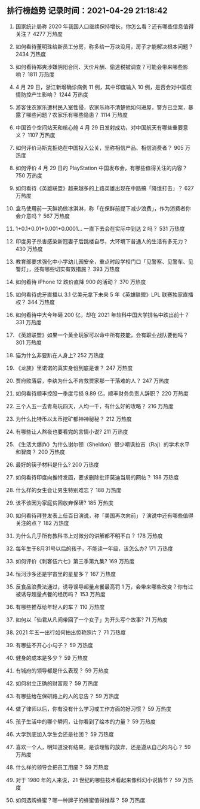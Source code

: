 
## 排行榜趋势 记录时间：2021-04-29 21:18:42
  
  1. 国家统计局称 2020 年我国人口继续保持增长，你怎么看？还有哪些信息值得关注？ 4277 万热度
    
  2. 如何看待董明珠给新员工分房，称多给一万块没用，房子才能解决根本问题？ 2434 万热度
    
  3. 如何看待郑爽涉嫌阴阳合同、天价片酬、偷逃税被调查？可能会带来哪些影响？ 1811 万热度
    
  4. 4 月 29 日，浙江新增确诊病例 11 例，其中印度输入 10 例，是否会对中国疫情防控产生影响？ 1244 万热度
    
  5. 游客住农家乐遭村民入室性侵，农家乐称不清楚他如何进屋，警方已立案，暴露了哪些问题？农家乐有哪些隐患？ 1114 万热度
    
  6. 中国首个空间站天和核心舱 4 月 29 日发射成功，对中国航天有哪些重要意义？ 1107 万热度
    
  7. 如何评价马斯克拒绝在中国投入公关，坚称相信产品、相信消费者？ 905 万热度
    
  8. 如何评价 4 月 29 日的 PlayStation 中国发布会，有哪些值得关注的内容？ 750 万热度
    
  9. 如何看待《英雄联盟》越来越多的上路英雄出现在中路搞「降维打击」？ 627 万热度
    
  10. 盒马使用前一天鲜奶做冰淇淋，称「在保鲜前提下减少浪费」，作为消费者你会介意吗？ 567 万热度
    
  11. 1+0.1+0.01+0.001+0.0001... 一直下去会在实际中到达 2 吗？ 531 万热度
    
  12. 印度男子杀害感染新冠妻子后跳楼自尽，大环境下普通人的生活有多无力？ 430 万热度
    
  13. 教育部要求强化中小学幼儿园安全，重点时段学校门口「见警察、见警车、见警灯」，还有哪些切实有效措施？ 393 万热度
    
  14. 如何看待 iPhone 12 跌价直降 900 的活动？ 370 万热度
    
  15. 如何看待虎牙直播以 3.1 亿美元拿下未来 5 年《英雄联盟》LPL 联赛独家直播权？ 344 万热度
    
  16. 如何看待中大今年砸 200 亿，却在 2021 年软科中国大学排名中跌出前十？ 331 万热度
    
  17. 《英雄联盟》如果一个黄金玩家可以命中所有技能，会有职业战队要他吗？ 301 万热度
    
  18. 猫为什么非要趴在人身上? 252 万热度
    
  19. 《龙族》里诺诺的真实身份到底是谁？ 247 万热度
    
  20. 贾府败落后，李纨为什么不肯救贾家那一干落难的人？ 247 万热度
    
  21. 如何看待顺丰控股一季度亏损 9.89 亿，顺丰财务负责人辞职？ 220 万热度
    
  22. 三个人五一去青岛玩四天，人均一千，有什么好的攻略？ 216 万热度
    
  23. 为什么比特币以太币挖矿都神神秘秘？ 212 万热度
    
  24. 有哪些让人熬夜也要看完的言情小说? 211 万热度
    
  25. 《生活大爆炸》为什么谢尔顿（Sheldon）很少嘲讽拉吉（Raj）的学术水平和智商？ 200 万热度
    
  26. 最好的筷子材料是什么? 200 万热度
    
  27. 如何看待印度向推特发函，要求删除批评莫迪当局的网帖？ 198 万热度
    
  28. 什么样的女生会让男生特别难忘？ 188 万热度
    
  29. 该不该因为家庭贫困放弃保研? 185 万热度
    
  30. 如何看待拜登发表上任百日演说，称「美国再次向前」？演说中还有哪些值得关注的点？ 182 万热度
    
  31. 为什么几乎所有教科书上对微分的讲解都不明不白？ 178 万热度
    
  32. 每年生于8月31号以后的孩子，不能读一年级，该怎么办? 171 万热度
    
  33. 如何评价《刺客伍六七》第三季第九集? 169 万热度
    
  34. 恒河沙多还是宇宙里的星星多？ 167 万热度
    
  35. 反食品浪费法通过，诱导误导超量点餐最高罚 1 万，会带来哪些改变？你有过被诱导超量点餐的经历吗？ 153 万热度
    
  36. 有哪些推荐给年轻人的车？ 110 万热度
    
  37. 如何以「仙君从凡间带回了一个女子」为开头写个故事? 71 万热度
    
  38. 2021 年五一出行如何拍出惊艳照片？ 71 万热度
    
  39. 有哪些不开心小句子？ 59 万热度
    
  40. 健身的成本是多少？ 59 万热度
    
  41. 有城府的领导都是什么表现？ 59 万热度
    
  42. 如何树立正确的财富观？ 59 万热度
    
  43. 有哪些给在保研路上的人的忠告？ 59 万热度
    
  44. 做了律师以后，你有没有什么学习或工作方面的好习惯？ 59 万热度
    
  45. 孩子生活中的哪个瞬间，让你看到了绘本的力量？ 59 万热度
    
  46. 大学到底加入学生会还是社团？ 59 万热度
    
  47. 喜欢一个人，明知道没有结果，是该理智的放弃，还是遵从自己的内心？ 59 万热度
    
  48. 什么样的领导会把员工用废？ 59 万热度
    
  49. 对于 1980 年的人来说，21 世纪的哪些技术看起来像科幻小说情节？ 59 万热度
    
  50. 如何选购蜂蜜？哪一种牌子的蜂蜜值得推荐？ 59 万热度
    